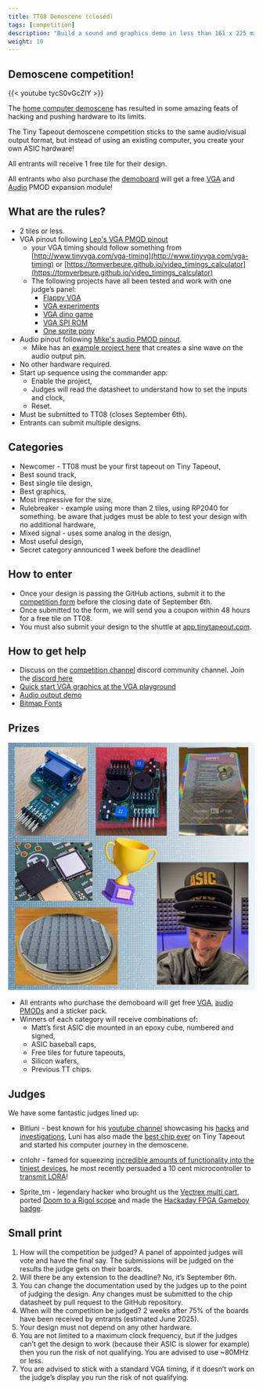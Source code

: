 ```yaml
---
title: TT08 Demoscene (closed)
tags: [competition]
description: "Build a sound and graphics demo in less than 161 x 225 microns of 130nm ASIC"
weight: 10
---
```


## Demoscene competition!

{{< youtube tycS0vGcZIY >}}

The [home computer demoscene](https://en.wikipedia.org/wiki/Demoscene) has resulted in some amazing feats of hacking and pushing hardware to its limits.

The Tiny Tapeout demoscene competition sticks to the same audio/visual output format, but instead of using an existing computer, you create your own ASIC hardware!

All entrants will receive 1 free tile for their design.

All entrants who also purchase the [demoboard](/specs/pcb) will get a free [VGA](https://github.com/mole99/tiny-vga) and [Audio](https://github.com/MichaelBell/tt-audio-pmod) PMOD expansion module!

## What are the rules?

* 2 tiles or less.
* VGA pinout following [Leo's VGA PMOD pinout](https://github.com/mole99/tiny-vga)
    * your VGA timing should follow something from [http://www.tinyvga.com/vga-timing](http://www.tinyvga.com/vga-timing) or [https://tomverbeure.github.io/video_timings_calculator](https://tomverbeure.github.io/video_timings_calculator) 
    * The following projects have all been tested and work with one judge’s panel:
        * [Flappy VGA](https://tinytapeout.com/chips/tt05/134)
        * [VGA experiments](https://tinytapeout.com/chips/tt05/334)
        * [VGA dino game](https://tinytapeout.com/chips/tt05/458)
        * [VGA SPI ROM](https://tinytapeout.com/chips/tt05/645)
        * [One sprite pony](https://tinytapeout.com/chips/tt05/326/)
* Audio pinout following [Mike's audio PMOD pinout](https://github.com/MichaelBell/tt-audio-pmod). 
    * Mike has an [example project here](https://github.com/MichaelBell/tt08-pwm-example) that creates a sine wave on the audio output pin.
* No other hardware required.
* Start up sequence using the commander app:
    * Enable the project,
    * Judges will read the datasheet to understand how to set the inputs and clock,
    * Reset.
* Must be submitted to TT08 (closes September 6th).
* Entrants can submit multiple designs.

## Categories

* Newcomer - TT08 must be your first tapeout on Tiny Tapeout,
* Best sound track,
* Best single tile design,
* Best graphics,
* Most impressive for the size,
* Rulebreaker - example using more than 2 tiles, using RP2040 for something. be aware that judges must be able to test your design with no additional hardware,
* Mixed signal - uses some analog in the design,
* Most useful design,
* Secret category announced 1 week before the deadline!

## How to enter

* Once your design is passing the GitHub actions, submit it to the [competition form](https://forms.gle/WtNjEgWybs3vCQPF9) before the closing date of September 6th.
* Once submitted to the form, we will send you a coupon within 48 hours for a free tile on TT08.
* You must also submit your design to the shuttle at [app.tinytapeout.com](https://app.tinytapeout.com).

## How to get help

* Discuss on the [competition channel](https://discord.com/channels/1009193568256135208/1259420274445516891) discord community channel. Join the [discord here](/discord)
* [Quick start VGA graphics at the VGA playground](https://tinytapeout.github.io/vga-playground/)
* [Audio output demo](https://github.com/MichaelBell/tt08-pwm-example)
* [Bitmap Fonts](https://github.com/ianhan/BitmapFonts)

## Prizes

![prizes](images/demoscene_prizes.png)

* All entrants who purchase the demoboard will get free [VGA](https://github.com/mole99/tiny-vga), [audio PMODs](https://github.com/MichaelBell/tt-audio-pmod) and a sticker pack.
* Winners of each category will receive combinations of:
    * Matt’s first ASIC die mounted in an epoxy cube, numbered and signed,
    * ASIC baseball caps,
    * Free tiles for future tapeouts,
    * Silicon wafers,
    * Previous TT chips.

## Judges

We have some fantastic judges lined up:

* Bitluni - best known for his [youtube channel](https://www.youtube.com/channel/UCp_5PO66faM4dBFbFFBdPSQ) showcasing his [hacks](https://youtu.be/muuhgrige5Q?si=h7A-GAaD8sdKA_Qy) and [investigations](https://youtu.be/z4uxC7ISd-c?si=VUvGwlB5MwNviq_d), Luni has also made the [best chip ever](https://youtu.be/DdF_nzMW_i8?si=F1zM9HOBrpG6yZhO) on Tiny Tapeout and started his computer journey in the demoscene.

* cnlohr - famed for squeezing [incredible amounts of functionality into the tiniest devices](https://youtu.be/j-QazXghkLY?si=v0-jduEzJHjFaqXS), he most recently persuaded a 10 cent microcontroller to [transmit LORA](https://youtu.be/eIdHBDSQHyw?si=dQ4GrKh07SfiKPnR)!

* Sprite_tm - legendary hacker who brought us the [Vectrex multi cart](https://spritesmods.com/?art=veccart), ported [Doom to a Rigol scope](https://github.com/Spritetm/prboom-mso5k) and made the [Hackaday FPGA Gameboy badge](https://hackaday.com/2020/02/19/machine-inside-of-a-chip-how-sprite_tm-built-the-fpga-game-boy-badge/).


## Small print

1. How will the competition be judged? A panel of appointed judges will vote and have the final say. The submissions will be judged on the results the judge gets on their boards.
2. Will there be any extension to the deadline? No, it’s September 6th.
3. You can change the documentation used by the judges up to the point of judging the design. Any changes must be submitted to the chip datasheet by pull request to the GitHub repository.
4. When will the competition be judged? 2 weeks after 75% of the boards have been received by entrants (estimated June 2025).
5. Your design must not depend on any other hardware.
6. You are not limited to a maximum clock frequency, but if the judges can’t get the design to work (because their ASIC is slower for example) then you run the risk of not qualifying. You are advised to use ~80MHz or less.
7. You are advised to stick with a standard VGA timing, if it doesn’t work on the judge’s display you run the risk of not qualifying.

